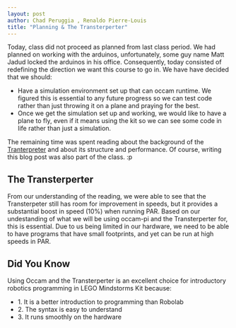```yaml
---
layout: post
author: Chad Peruggia , Renaldo Pierre-Louis
title: "Planning & The Transterperter"
---
```


Today, class did not proceed as planned from last class period. We had planned on working with the arduinos, unfortunately, some guy name Matt Jadud locked the arduinos in his office. Consequently, today consisted of redefining the direction we want this course to go in. We have have decided that we should: 
<ul>
	<li>Have a simulation environment set up that can occam runtime.  We figured this is essential to any future progress so we can test code rather than just throwing it on a plane and praying for the best. </li>
	<li>Once we get the simulation set up and working, we would like to have a plane to fly, even if it means using the kit so we can see some code in life rather than just a simulation.</li>
</ul>

The remaining time was spent reading about the background of the [Tranterpreter](http://www.transterpreter.org/publications/pdfs/the-transterpreter-a-transputer-interpreter.pdf) and about its structure and performance. Of course, writing this blog post was also part of the class. :p

## The Transterperter

From our understanding of the reading, we were able to see that the Transterpeter still has room for improvement in speeds, but it provides a substantial boost in speed (10%) when running PAR.  Based on our undestanding of what we will be using occam-pi and the Transterperter for, this is essential.  Due to us being limited in our hardware, we need to be able to have programs that have small footprints, and yet can be run at high speeds in PAR.

## Did You Know

Using Occam and the Transterperter is an excellent choice for introductory robotics programming in LEGO Mindstorms Kit because:

<ul>
	<li>1. It is a better introduction to programming than Robolab</li>
	<li>2. The syntax is easy to understand</li>
	<li>3. It runs smoothly on the hardware</li>
</ul>

